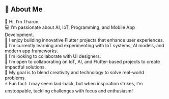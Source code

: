 ## 🌟 About Me

<!--
**THARUNSARO/THARUNSARO** is a ✨ _special_ ✨ repository because its `README.md` (this file) appears on your GitHub profile.

Here are some ideas to get you started:

- 🔭 I’m currently working on ...
- 🌱 I’m currently learning ...
- 👯 I’m looking to collaborate on ...
- 🤔 I’m looking for help with ...
- 💬 Ask me about ...
- 📫 How to reach me: ...
- 😄 Pronouns: ...
- ⚡ Fun fact: ...
-->
👋 Hi, I’m Tharun<br/>
💻 I’m passionate about AI, IoT, Programming, and Mobile App Development.<br/>
📱 I enjoy building innovative Flutter projects that enhance user experiences.<br/>
🌱 I’m currently learning and experimenting with IoT systems, AI models, and modern app frameworks.<br/>
👯 I’m looking to collaborate with UI designers.<br/>
🤝 I’m open to collaborating on IoT, AI, and Flutter-based projects to create impactful solutions.<br/>
🎯 My goal is to blend creativity and technology to solve real-world problems.<br/>
⚡ Fun fact: I may seem laid-back, but when inspiration strikes, I’m unstoppable, tackling challenges with focus and enthusiasm!
